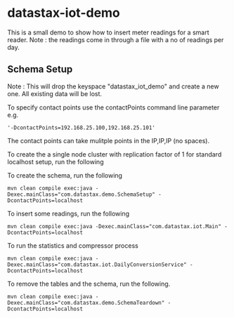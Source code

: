 # datastax-iot-demo

This is a small demo to show how to insert meter readings for a smart reader. Note : the readings come in through a file with
a no of readings per day. 

## Schema Setup
Note : This will drop the keyspace "datastax_iot_demo" and create a new one. All existing data will be lost. 

To specify contact points use the contactPoints command line parameter e.g. 

	'-DcontactPoints=192.168.25.100,192.168.25.101'
	
The contact points can take mulitple points in the IP,IP,IP (no spaces).

To create the a single node cluster with replication factor of 1 for standard localhost setup, run the following

To create the schema, run the following

	mvn clean compile exec:java -Dexec.mainClass="com.datastax.demo.SchemaSetup" -DcontactPoints=localhost
		
To insert some readings, run the following 
	
	mvn clean compile exec:java -Dexec.mainClass="com.datastax.iot.Main" -DcontactPoints=localhost
	
To run the statistics and compressor process 

	mvn clean compile exec:java -Dexec.mainClass="com.datastax.iot.DailyConversionService" -DcontactPoints=localhost

To remove the tables and the schema, run the following.

    mvn clean compile exec:java -Dexec.mainClass="com.datastax.demo.SchemaTeardown" -DcontactPoints=localhost
    

